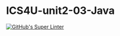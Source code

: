 # ICS4U-unit2-03-Java


[![GitHub's Super Linter](https://github.com/ahmad-elkhawaldeh/ICS4U-unit2-03-Java/workflows/GitHub's%20Super%20Linter/badge.svg)](https://github.com/ahmad-elkhawaldeh/ICS4U-unit2-03-Java/actions)  
